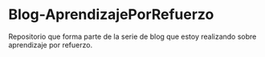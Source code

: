 # Blog-AprendizajePorRefuerzo
Repositorio que forma parte de la serie de blog que estoy realizando sobre aprendizaje por refuerzo.
